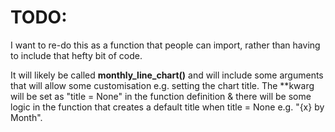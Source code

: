 # TODO:

I want to re-do this as a function that people can import, rather than having to include that hefty bit of code.

It will likely be called **monthly_line_chart()** and will include some arguments that will allow some customisation e.g. setting the chart title. 
The **kwarg will be set as "title = None" in the function definition & there will be some logic in the function that creates a default title when
title = None e.g. "{x} by Month".
